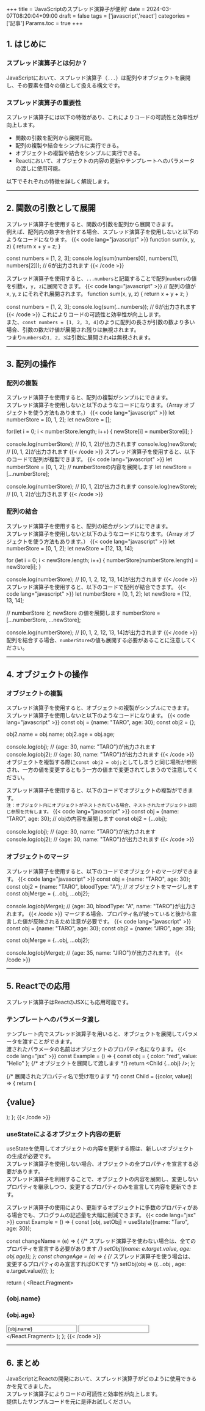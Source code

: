+++
title = 'JavaScriptのスプレッド演算子が便利'
date = 2024-03-07T08:20:04+09:00
draft = false
tags = ['javascript','react']
categories = ['記事']
Params.toc = true
+++
## 1. はじめに
### スプレッド演算子とは何か？
JavaScriptにおいて、スプレッド演算子（`...`）は配列やオブジェクトを展開し、その要素を個々の値として扱える構文です。

### スプレッド演算子の重要性
スプレッド演算子には以下の特徴があり、これによりコードの可読性と効率性が向上します。
- 関数の引数を配列から展開可能。
- 配列の複製や結合をシンプルに実行できる。
- オブジェクトの複製や結合をシンプルに実行できる。
- Reactにおいて、オブジェクトの内容の更新やテンプレートへのパラメータの渡しに使用可能。

以下でそれぞれの特徴を詳しく解説します。
- - -
## 2. 関数の引数として展開
スプレッド演算子を使用すると、関数の引数を配列から展開できます。  
例えば、配列内の数字を合計する場合、スプレッド演算子を使用しないと以下のようなコードになります。
{{< code lang="javascript" >}}
function sum(x, y, z) {
  return x + y + z;
}

const numbers = [1, 2, 3];
console.log(sum(numbers[0], numbers[1], numbers[2])); // 6が出力されます
{{< /code >}}

スプレッド演算子を使用すると、`...numbers`と記載することで配列`numbers`の値を引数`x, y, z`に展開できます。
{{< code lang="javascript" >}}
// 配列の値が x, y, z にそれぞれ展開されます。
function sum(x, y, z) {
  return x + y + z;
}

const numbers = [1, 2, 3];
console.log(sum(...numbers)); // 6が出力されます
{{< /code >}}
これによりコードの可読性と効率性が向上します。  
また、`const numbers = [1, 2, 3, 4]`のように配列の長さが引数の数より多い場合、引数の数だけ値が展開され残りは無視されます。  
つまり`numbers`の`1, 2, 3`は引数に展開され`4`は無視されます。
- - -
## 3. 配列の操作
### 配列の複製
スプレッド演算子を使用すると、配列の複製がシンプルにできます。  
スプレッド演算子を使用しないと以下のようなコードになります。（Array オブジェクトを使う方法もあります。）
{{< code lang="javascript" >}}
let numberStore = [0, 1, 2];
let newStore = [];

for(let i = 0; i < numberStore.length; i++) {
  newStore[i] = numberStore[i];
}

console.log(numberStore); // [0, 1, 2]が出力されます
console.log(newStore); // [0, 1, 2]が出力されます
{{< /code >}}
スプレッド演算子を使用すると、以下のコードで配列が複製できます。
{{< code lang="javascript" >}}
let numberStore = [0, 1, 2];
// numberStoreの内容を展開します
let newStore = [...numberStore];

console.log(numberStore); // [0, 1, 2]が出力されます
console.log(newStore); // [0, 1, 2]が出力されます
{{< /code >}}

### 配列の結合
スプレッド演算子を使用すると、配列の結合がシンプルにできます。  
スプレッド演算子を使用しないと以下のようなコードになります。（Array オブジェクトを使う方法もあります。）
{{< code lang="javascript" >}}
let numberStore = [0, 1, 2];
let newStore = [12, 13, 14];

for (let i = 0; i < newStore.length; i++) {
  numberStore[numberStore.length] = newStore[i];
}

console.log(numberStore); // [0, 1, 2, 12, 13, 14]が出力されます
{{< /code >}}
スプレッド演算子を使用すると、以下のコードで配列が結合できます。
{{< code lang="javascript" >}}
let numberStore = [0, 1, 2];
let newStore = [12, 13, 14];

// numberStore と newStore の値を展開します
numberStore = [...numberStore, ...newStore];

console.log(numberStore); // [0, 1, 2, 12, 13, 14]が出力されます
{{< /code >}}
配列を結合する場合、`numberStore`の値も展開する必要があることに注意してください。
- - -
## 4. オブジェクトの操作
### オブジェクトの複製
スプレッド演算子を使用すると、オブジェクトの複製がシンプルにできます。  
スプレッド演算子を使用しないと以下のようなコードになります。
{{< code lang="javascript" >}}
const obj = {name: "TARO", age: 30};
const obj2 = {};

obj2.name = obj.name;
obj2.age = obj.age;

console.log(obj); // {age: 30, name: "TARO"}が出力されます
console.log(obj2); // {age: 30, name: "TARO"}が出力されます
{{< /code >}}
オブジェクトを複製する際に`const obj2 = obj;`としてしまうと同じ場所が参照され、一方の値を変更するともう一方の値まで変更されてしまうので注意してください。  

スプレッド演算子を使用すると、以下のコードでオブジェクトの複製ができます。  
`注：オブジェクト内にオブジェクトがネストされている場合、ネストされたオブジェクトは同じ参照を共有します。`
{{< code lang="javascript" >}}
const obj = {name: "TARO", age: 30};
// objの内容を展開します
const obj2 = {...obj};

console.log(obj); // {age: 30, name: "TARO"}が出力されます
console.log(obj2); // {age: 30, name: "TARO"}が出力されます
{{< /code >}}

### オブジェクトのマージ
スプレッド演算子を使用すると、以下のコードでオブジェクトのマージができます。
{{< code lang="javascript" >}}
const obj = {name: "TARO", age: 30};
const obj2 = {name: "TARO", bloodType: "A"};
// オブジェクトをマージします
const objMerge = {...obj, ...obj2};

console.log(objMerge); // {age: 30, bloodType: "A", name: "TARO"}が出力されます。
{{< /code >}}
マージする場合、プロパティ名が被っていると後から宣言した値が反映されるため注意が必要です。
{{< code lang="javascript" >}}
const obj = {name: "TARO", age: 30};
const obj2 = {name: "JIRO", age: 35};

const objMerge = {...obj, ...obj2};

console.log(objMerge); // {age: 35, name: "JIRO"}が出力されます。
{{< /code >}}

- - -
## 5. Reactでの応用
スプレッド演算子はReactのJSXにも応用可能です。
### テンプレートへのパラメータ渡し
テンプレート内でスプレッド演算子を用いると、オブジェクトを展開してパラメータを渡すことができます。  
渡されたパラメータの名前はオブジェクトのプロパティ名になります。
{{< code lang="jsx" >}}
const Example = () => {
  const obj = {
    color: "red",
    value: "Hello"
  };
  {/* オブジェクトを展開して渡します */}
  return <Child {...obj} />;
};

{/* 展開されたプロパティ名で受け取ります */}
const Child = ({color, value}) => {
  return (
    <h2 className={color}>{value}</h2>
  );
};
{{< /code >}}
### useStateによるオブジェクト内容の更新
useStateを使用してオブジェクトの内容を更新する際は、新しいオブジェクトの生成が必要です。  
スプレッド演算子を使用しない場合、オブジェクトの全プロパティを宣言する必要があります。  
スプレッド演算子を利用することで、オブジェクトの内容を展開し、変更しないプロパティを継承しつつ、変更するプロパティのみを宣言して内容を更新できます。  

スプレッド演算子の使用により、更新するオブジェクトに多数のプロパティがある場合でも、プログラムの記述量を大幅に削減できます。
{{< code lang="jsx" >}}
const Example = () => {
  const [obj, setObj] = useState({name: "Taro", age: 30});
  
  const changeName = (e) => {
    {/* スプレッド演算子を使わない場合は、全てのプロパティを宣言する必要があります */}
    setObj({name: e.target.value, age: obj.age});
  };
  const changeAge = (e) => {
    {/* スプレッド演算子を使う場合は、変更するプロパティのみ宣言すればOKです */}
    setObj(obj => ({...obj , age: e.target.value}));
  };
  
  return (
    <React.Fragment>
      <h3>{obj.name}</h3>
      <h3>{obj.age}</h3>
      <input type="text" value={obj.name} onChange={changeName} />
      <input type="number" value={obj.age} onChange={changeAge} />
    </React.Fragment>
  );
};
{{< /code >}}
- - -
## 6. まとめ
JavaScriptとReactの開発において、スプレッド演算子がどのように使用できるかを見てきました。  
スプレッド演算子によりコードの可読性と効率性が向上します。  
提供したサンプルコードを元に是非お試しください。
